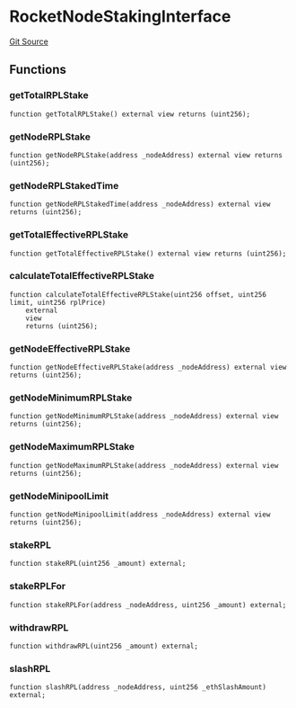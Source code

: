 # RocketNodeStakingInterface
[Git Source](https://mwaysolutions.com/https://repo.blockscape/playground/rocketscape/blob/888393fdf4be87a779fc168213a7be745e8f91b1/src/RocketNodeStakingInterface.sol)


## Functions
### getTotalRPLStake


```solidity
function getTotalRPLStake() external view returns (uint256);
```

### getNodeRPLStake


```solidity
function getNodeRPLStake(address _nodeAddress) external view returns (uint256);
```

### getNodeRPLStakedTime


```solidity
function getNodeRPLStakedTime(address _nodeAddress) external view returns (uint256);
```

### getTotalEffectiveRPLStake


```solidity
function getTotalEffectiveRPLStake() external view returns (uint256);
```

### calculateTotalEffectiveRPLStake


```solidity
function calculateTotalEffectiveRPLStake(uint256 offset, uint256 limit, uint256 rplPrice)
    external
    view
    returns (uint256);
```

### getNodeEffectiveRPLStake


```solidity
function getNodeEffectiveRPLStake(address _nodeAddress) external view returns (uint256);
```

### getNodeMinimumRPLStake


```solidity
function getNodeMinimumRPLStake(address _nodeAddress) external view returns (uint256);
```

### getNodeMaximumRPLStake


```solidity
function getNodeMaximumRPLStake(address _nodeAddress) external view returns (uint256);
```

### getNodeMinipoolLimit


```solidity
function getNodeMinipoolLimit(address _nodeAddress) external view returns (uint256);
```

### stakeRPL


```solidity
function stakeRPL(uint256 _amount) external;
```

### stakeRPLFor


```solidity
function stakeRPLFor(address _nodeAddress, uint256 _amount) external;
```

### withdrawRPL


```solidity
function withdrawRPL(uint256 _amount) external;
```

### slashRPL


```solidity
function slashRPL(address _nodeAddress, uint256 _ethSlashAmount) external;
```

